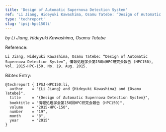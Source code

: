 ```yaml
---
title: 'Design of Automatic Supernova Detection System'
ref: 'Li Jiang, Hideyuki Kawashima, Osamu Tatebe: “Design of Automatic Supernova Detection System”, 情報処理学会第150回HPC研究会報告 (HPC150), Vol. 2015-HPC-150, No. 19, Aug. 2015.'
type: 'techreport'
slug: 'ipsj-hpc150li'
---
```


*by Li Jiang, Hideyuki Kawashima, Osamu Tatebe*

Reference:
```
Li Jiang, Hideyuki Kawashima, Osamu Tatebe: “Design of Automatic Supernova Detection System”, 情報処理学会第150回HPC研究会報告 (HPC150), Vol. 2015-HPC-150, No. 19, Aug. 2015.
```

Bibtex Entry:
```
@techreport { IPSJ-HPC150:li,
  author    = "{Li Jiang} and {Hideyuki Kawashima} and {Osamu Tatebe}",
  title     = "{Design of Automatic Supernova Detection System}",
  booktitle = "情報処理学会第150回HPC研究会報告 (HPC150)",
  volume    = "2015-HPC-150",
  number    = "19",
  month     = "8",
  year      = "2015"
}
```

